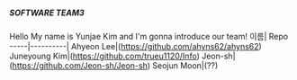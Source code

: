 ##### SOFTWARE TEAM3

Hello My name is Yunjae Kim and I'm gonna introduce our team!
이름| Repo
-----|----------|
Ahyeon Lee|(https://github.com/ahyns62/ahyns62)
Juneyoung Kim|(https://github.com/trueu1120/Info)
Jeon-sh|(https://github.com/Jeon-sh/Jeon-sh)
Seojun Moon|(??)

